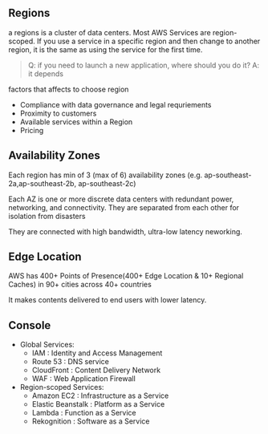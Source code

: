 ## Regions

a regions is a cluster of data centers.
Most AWS Services are region-scoped.
If you use a service in a specific region and then change to another region,
it is the same as using the service for the first time.

> Q: if you need to launch a new application, where should you do it?
> A: it depends

factors that affects to choose region
- Compliance with data governance and legal requriements
- Proximity to customers
- Available services within a Region
- Pricing

## Availability Zones

Each region has min of 3 (max of 6) availability zones
(e.g. ap-southeast-2a,ap-southeast-2b, ap-southeast-2c)

Each AZ is one or more discrete data centers with redundant power, networking, and connectivity.
They are separated from each other for isolation from disasters

They are connected with high bandwidth, ultra-low latency neworking.

## Edge Location

AWS has 400+ Points of Presence(400+ Edge Location & 10+ Regional Caches) in 90+ cities across 40+ countries

It makes contents delivered to end users with lower latency.

## Console

- Global Services:
    - IAM : Identity and Access Management
    - Route 53 : DNS service
    - CloudFront : Content Delivery Network
    - WAF : Web Application Firewall
- Region-scoped Services:
    - Amazon EC2 : Infrastructure as a Service
    - Elastic Beanstalk : Platform as a Service
    - Lambda : Function as a Service
    - Rekognition : Software as a Service
